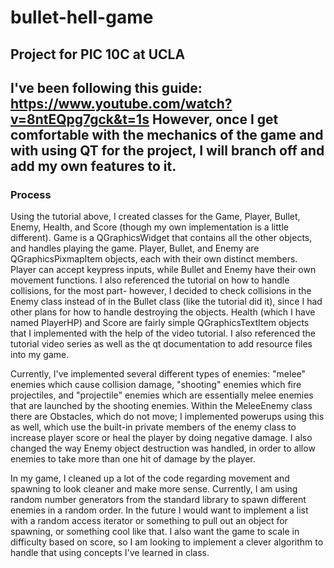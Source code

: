 # bullet-hell-game
Project for PIC 10C at UCLA
-
I've been following this guide: https://www.youtube.com/watch?v=8ntEQpg7gck&t=1s
However, once I get comfortable with the mechanics of the game and with using QT for the project, I will branch off and add my own features to it.
-
### Process
Using the tutorial above, I created classes for the Game, Player, Bullet, Enemy, Health, and Score (though my own implementation is a little different). Game is a QGraphicsWidget that contains all the other objects, and handles playing the game. Player, Bullet, and Enemy are QGraphicsPixmapItem objects, each with their own distinct members. Player can accept keypress inputs, while Bullet and Enemy have their own movement functions. I also referenced the tutorial on how to handle collisions, for the most part- however, I decided to check collisions in the Enemy class instead of in the Bullet class (like the tutorial did it), since I had other plans for how to handle destroying the objects. Health (which I have named PlayerHP) and Score are fairly simple QGraphicsTextItem objects that I implemented with the help of the video tutorial. I also referenced the tutorial video series as well as the qt documentation to add resource files into my game.

Currently, I've implemented several different types of enemies: "melee" enemies which cause collision damage, "shooting" enemies which fire projectiles, and "projectile" enemies which are essentially melee enemies that are launched by the shooting enemies. Within the MeleeEnemy class there are Obstacles, which do not move; I implemented powerups using this as well, which use the built-in private members of the enemy class to increase player score or heal the player by doing negative damage. 
I also changed the way Enemy object destruction was handled, in order to allow enemies to take more than one hit of damage by the player. 

In my game, I cleaned up a lot of the code regarding movement and spawning to look cleaner and make more sense. Currently, I am using random number generators from the standard library to spawn different enemies in a random order. In the future I would want to implement a list with a random access iterator or something to pull out an object for spawning, or something cool like that. I also want the game to scale in difficulty based on score, so I am looking to implement a clever algorithm to handle that using concepts I've learned in class.
